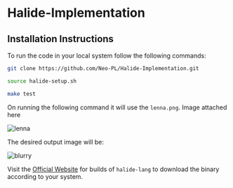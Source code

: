 # Halide-Implementation

## Installation Instructions

To run the code in your local system follow the following commands:

```bash
git clone https://github.com/Neo-PL/Halide-Implementation.git
```

```bash
source halide-setup.sh
```


```bash
make test
```
On running the following command it will use the ```lenna.png```. Image attached here


![lenna](https://user-images.githubusercontent.com/77982973/206583273-63c6ad0d-414a-4f6b-a57d-086af77d4403.png)

The desired output image will be:

![blurry](https://user-images.githubusercontent.com/77982973/206583325-a856a947-9f53-4540-8e4c-b68a73a4253c.png)




Visit the [Official Website](https://halide-lang.org/) for builds of `halide-lang` to download the binary according to your system.

